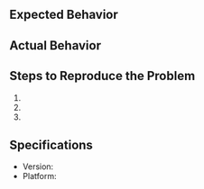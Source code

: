 ## Expected Behavior

## Actual Behavior

## Steps to Reproduce the Problem

1.
1.
1.

## Specifications

-   Version:
-   Platform:
